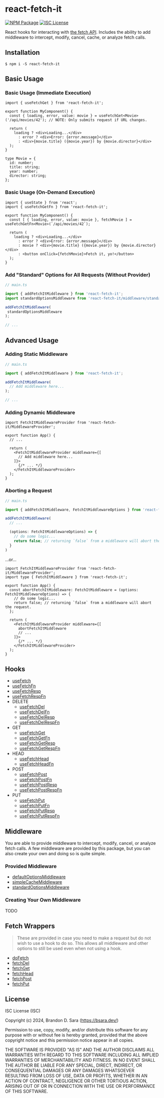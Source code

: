 react-fetch-it
=========================================================================================

[![NPM Package](https://img.shields.io/npm/v/react-fetch-it.svg?style=flat-square)][npm]
[![ISC License](https://img.shields.io/badge/license-ISC-blue.svg?style=flat-square)][license]

React hooks for interacting with [the fetch API](https://developer.mozilla.org/en-US/docs/Web/API/Fetch_API).
Includes the ability to add middleware to intercept, modify, cancel, cache, or analyze
fetch calls.


Installation
----------------------------

```shell
$ npm i -S react-fetch-it
```


Basic Usage
----------------------------

### Basic Usage (Immediate Execution)

```tsx
import { useFetchGet } from 'react-fetch-it';

export function MyComponent() {
  const { loading, error, value: movie } = useFetchGet<Movie>('/api/movies/42'); // NOTE: Only submits request if URL changes.
  
  return (
    loading ? <div>Loading...</div>
      : error ? <div>Error: {error.message}</div>
      : <div>{movie.title} ({movie.year}) by {movie.director}</div>
  );
}

type Movie = {
  id: number;
  title: string;
  year: number;
  director: string;
};
```

### Basic Usage (On-Demand Execution)

```tsx
import { useState } from 'react';
import { useFetchGetFn } from 'react-fetch-it';

export function MyComponent() {
  const [ { loading, error, value: movie }, fetchMovie ] = useFetchGetFn<Movie>(`/api/movies/42`);

  return (
    loading ? <div>Loading...</div>
      : error ? <div>Error: {error.message}</div>
      : movie ? <div>{movie.title} ({movie.year}) by {movie.director}</div>
      : <button onClick={fetchMovie}>Fetch it, yo!</button>
  );
}
```

### Add "Standard" Options for All Requests (Without Provider)

```ts
// main.ts

import { addFetchItMiddleware } from 'react-fetch-it';
import standardOptionsMiddleware from 'react-fetch-it/middleware/standard-options';

addFetchItMiddleware(
 standardOptionsMiddleware
);

// ...
```


Advanced Usage
----------------------------

### Adding Static Middleware

```ts
// main.ts

import { addFetchItMiddleware } from 'react-fetch-it';

addFetchItMiddleware(
  // Add middleware here...
);

// ...
```

### Adding Dynamic Middleware

```tsx
import FetchItMiddlewareProvider from 'react-fetch-it/MiddlewareProvider';

export function App() {
  // ...
  
  return (
    <FetchItMiddlewareProvider middleware={[
      // Add middleware here...
    ]}>
      {/* ... */}
    </FetchItMiddlewareProvider>
  );
}
```

### Aborting a Request

```ts
// main.ts

import { addFetchItMiddleware, FetchItMiddlewareOptions } from 'react-fetch-it';

addFetchItMiddleware(
  // ...

  (options: FetchItMiddlewareOptions) => {
    // do some logic...
    return false; // returning `false` from a middleware will abort the request.
  }
)
```

...or...

```tsx
import FetchItMiddlewareProvider from 'react-fetch-it/MiddlewareProvider';
import type { FetchItMiddleware } from 'react-fetch-it';

export function App() {
  const abortFetchItMiddleware: FetchItMiddleware = (options: FetchItMiddlewareOptions) => {
    // do some logic...
    return false; // returning `false` from a middleware will abort the request. 
  };

  return (
    <FetchItMiddlewareProvider middleware={[
      abortFetchItMiddleware
      // ...
    ]}>
      {/* ... */}
    </FetchItMiddlewareProvider>
  );
}
```


Hooks
----------------------------

- [useFetch](https://github.com/bsara/react-fetch-it/blob/master/docs/hooks/use-fetch.md)
- [useFetchFn](https://github.com/bsara/react-fetch-it/blob/master/docs/hooks/use-fetch-fn.md)
- [useFetchResp](https://github.com/bsara/react-fetch-it/blob/master/docs/hooks/use-fetch-resp.md)
- [useFetchRespFn](https://github.com/bsara/react-fetch-it/blob/master/docs/hooks/use-fetch-resp-fn.md)
- DELETE
  - [useFetchDel](https://github.com/bsara/react-fetch-it/blob/master/docs/hooks/use-fetch-del.md)
  - [useFetchDelFn](https://github.com/bsara/react-fetch-it/blob/master/docs/hooks/use-fetch-del-fn.md)
  - [useFetchDelResp](https://github.com/bsara/react-fetch-it/blob/master/docs/hooks/use-fetch-del-resp.md)
  - [useFetchDelRespFn](https://github.com/bsara/react-fetch-it/blob/master/docs/hooks/use-fetch-del-resp-fn.md)
- GET
  - [useFetchGet](https://github.com/bsara/react-fetch-it/blob/master/docs/hooks/use-fetch-get.md)
  - [useFetchGetFn](https://github.com/bsara/react-fetch-it/blob/master/docs/hooks/use-fetch-get-fn.md)
  - [useFetchGetResp](https://github.com/bsara/react-fetch-it/blob/master/docs/hooks/use-fetch-get-resp.md)
  - [useFetchGetRespFn](https://github.com/bsara/react-fetch-it/blob/master/docs/hooks/use-fetch-get-resp-fn.md)
- HEAD 
  - [useFetchHead](https://github.com/bsara/react-fetch-it/blob/master/docs/hooks/use-fetch-head.md)
  - [useFetchHeadFn](https://github.com/bsara/react-fetch-it/blob/master/docs/hooks/use-fetch-head-fn.md)
- POST
  - [useFetchPost](https://github.com/bsara/react-fetch-it/blob/master/docs/hooks/use-fetch-post.md)
  - [useFetchPostFn](https://github.com/bsara/react-fetch-it/blob/master/docs/hooks/use-fetch-post-fn.md)
  - [useFetchPostResp](https://github.com/bsara/react-fetch-it/blob/master/docs/hooks/use-fetch-post-resp.md)
  - [useFetchPostRespFn](https://github.com/bsara/react-fetch-it/blob/master/docs/hooks/use-fetch-post-resp-fn.md)
- PUT
  - [useFetchPut](https://github.com/bsara/react-fetch-it/blob/master/docs/hooks/use-fetch-put.md)
  - [useFetchPutFn](https://github.com/bsara/react-fetch-it/blob/master/docs/hooks/use-fetch-put-fn.md)
  - [useFetchPutResp](https://github.com/bsara/react-fetch-it/blob/master/docs/hooks/use-fetch-put-resp.md)
  - [useFetchPutRespFn](https://github.com/bsara/react-fetch-it/blob/master/docs/hooks/use-fetch-put-resp-fn.md)


Middleware
----------------------------

You are able to provide middleware to intercept, modify, cancel, or analyze fetch calls.
A few middleware are provided by this package, but you can also create your own and doing
so is quite simple.

### Provided Middleware

- [defaultOptionsMiddleware](https://github.com/bsara/react-fetch-it/blob/master/docs/middleware/default-options-middleware.md)
- [simpleCacheMiddleware](https://github.com/bsara/react-fetch-it/blob/master/docs/middleware/simple-cache-middleware.md)
- [standardOptionsMiddleware](https://github.com/bsara/react-fetch-it/blob/master/docs/middleware/standard-options-middleware.md)

### Creating Your Own Middleware

TODO


Fetch Wrappers
----------------------------

> These are provided in case you need to make a request but do not wish to use a hook to
> do so. This allows all middleware and other options to still be used even when not
> using a hook.

- [doFetch](https://github.com/bsara/react-fetch-it/blob/master/docs/fetch-wrappers/do-fetch.md)
- [fetchDel](https://github.com/bsara/react-fetch-it/blob/master/docs/fetch-wrappers/fetch-del.md)
- [fetchGet](https://github.com/bsara/react-fetch-it/blob/master/docs/fetch-wrappers/fetch-get.md)
- [fetchHead](https://github.com/bsara/react-fetch-it/blob/master/docs/fetch-wrappers/fetch-head.md)
- [fetchPost](https://github.com/bsara/react-fetch-it/blob/master/docs/fetch-wrappers/fetch-post.md)
- [fetchPut](https://github.com/bsara/react-fetch-it/blob/master/docs/fetch-wrappers/fetch-put.md)


License
----------------------------

ISC License (ISC)

Copyright (c) 2024, Brandon D. Sara (https://bsara.dev/)

Permission to use, copy, modify, and/or distribute this software for any
purpose with or without fee is hereby granted, provided that the above
copyright notice and this permission notice appear in all copies.

THE SOFTWARE IS PROVIDED "AS IS" AND THE AUTHOR DISCLAIMS ALL WARRANTIES WITH
REGARD TO THIS SOFTWARE INCLUDING ALL IMPLIED WARRANTIES OF MERCHANTABILITY
AND FITNESS. IN NO EVENT SHALL THE AUTHOR BE LIABLE FOR ANY SPECIAL, DIRECT,
INDIRECT, OR CONSEQUENTIAL DAMAGES OR ANY DAMAGES WHATSOEVER RESULTING FROM
LOSS OF USE, DATA OR PROFITS, WHETHER IN AN ACTION OF CONTRACT, NEGLIGENCE OR
OTHER TORTIOUS ACTION, ARISING OUT OF OR IN CONNECTION WITH THE USE OR
PERFORMANCE OF THIS SOFTWARE.




[license]: https://github.com/bsara/react-fetch-it/blob/master/LICENSE "License"
[npm]:     https://www.npmjs.com/package/react-fetch-it                "NPM Package: react-fetch-it"

